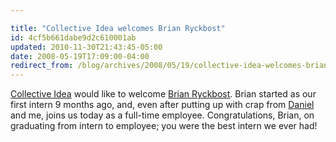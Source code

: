 ```yaml
---

title: "Collective Idea welcomes Brian Ryckbost"
id: 4cf5b661dabe9d2c610001ab
updated: 2010-11-30T21:43:45-05:00
date: 2008-05-19T17:09:00-04:00
redirect_from: /blog/archives/2008/05/19/collective-idea-welcomes-brian-ryckbost/
---
```


[Collective Idea](http://collectiveidea.com) would like to welcome [Brian Ryckbost](http://www.ryckbost.com/). Brian started as our first intern 9 months ago, and, even after putting up with crap from [Daniel](http://daniel.collectiveidea.com/blog) and me, joins us today as a full-time employee. Congratulations, Brian, on graduating from intern to employee; you were the best intern we ever had!
